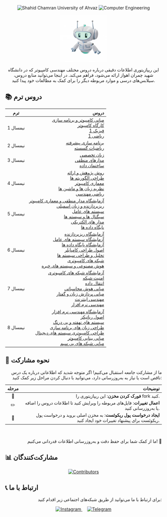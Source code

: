 <div align="center">

<img src="https://img.shields.io/badge/University-Shahid_Chamran_University_of_Ahvaz-blue?style=for-the-badge" alt="Shahid Chamran University of Ahvaz"/>
<img src="https://img.shields.io/badge/Major-Computer_Engineering-green?style=for-the-badge" alt="Computer Engineering"/>

</div>
<p align="center"><img width="30%" src="assets/gif/hi.webp"></p>

<p align="center">
این ریپازیتوری اطلاعات دقیقی درباره دروس مختلف مهندسی کامپیوتر که در دانشگاه شهید چمران اهواز ارائه می‌شود، فراهم می‌کند. در اینجا می‌توانید منابع دروس، سیلابس‌های درسی و موارد مربوطه دیگر را برای کمک به مطالعات خود پیدا کنید.
</p>

## 📚 دروس ترم

<div align="center">

| ترم | دروس |
|:---:|------:|
| نیمسال 1 | [مبانی کامپیوتر و برنامه سازی](./نیمسال%201/مبانی%20کامپیوتر%20و%20برنامه%20سازی/README.md)<br>[کارگاه کامپیوتر](./نیمسال%201/کارگاه%20کامپیوتر/README.md)<br>[فیزیک 1](./نیمسال%201/فیزیک%201/README.md)<br>[ریاضی 1](./نیمسال%201/ریاضی%201/README.md) |
| نیمسال 2 | [برنامه سازی پیشرفته](./نیمسال%202/برنامه%20سازی%20پیشرفته/README.md)<br>[ریاضیات گسسته](./نیمسال%202/ریاضیات%20گسسته/README.md) |
| نیمسال 3 | [زبان تخصصی](./نیمسال%203/زبان%20تخصصی/README.md)<br>[مدارهای منطقی](./نیمسال%203/مدارهای%20منطقی/README.md)<br>[ساختمان داده](./نیمسال%203/ساختمان%20داده/README.md) |
| نیمسال 4 | [روش پژوهش و ارائه](./نیمسال%204/روش%20پژوهش%20و%20ارائه/README.md)<br>[طراحی الگوریتم ها](./نیمسال%204/طراحی%20الگوریتم%20ها/README.md)<br>[معماری کامپیوتر](./نیمسال%204/معماری%20کامپیوتر/README.md)<br>[نظریه زبان ها و ماشین ها](./نیمسال%204/نظریه%20زبان%20ها%20و%20ماشین%20ها/README.md)<br>[ریاضی مهندسی](./نیمسال%204/ریاضی%20مهندسی/README.md) |
| نیمسال 5 | [آزمایشگاه مدار منطقی و معماری کامپیوتر](./نیمسال%205/آزمایشگاه%20مدار%20منطقی%20و%20معماری%20کامپیوتر/README.md)<br>[ریزپردازنده و زبان اسمبلی](./نیمسال%205/ریزپردازنده%20و%20زبان%20اسمبلی/README.md)<br>[سیستم های عامل](./نیمسال%205/سیستم%20های%20عامل/README.md)<br>[سیگنال ها و سیستم ها](./نیمسال%205/سیگنال%20ها%20و%20سیستم%20ها/README.md)<br>[مدار های الکتریکی](./نیمسال%205/مدار%20های%20الکتریکی/README.md)<br>[پایگاه داده ها](./نیمسال%205/پایگاه%20داده%20ها/README.md) |
| نیمسال 6 | [آزمایشگاه ریزپردازنده](./نیمسال%206/آزمایشگاه%20ریزپردازنده/README.md)<br>[آزمایشگاه سیستم های عامل](./نیمسال%206/آزمایشگاه%20سیستم%20های%20عامل/README.md)<br>[آزمایشگاه پایگاه داده ها](./نیمسال%206/آزمایشگاه%20پایگاه%20داده%20ها/README.md)<br>[اصول طراحی کامپایلر](./نیمسال%206/اصول%20طراحی%20کامپایلر/README.md)<br>[تحلیل و طراحی سیستم ها](./نیمسال%206/تحلیل%20و%20طراحی%20سیستم%20ها/README.md)<br>[شبکه های کامپیوتری](./نیمسال%206/شبکه%20های%20کامپیوتری/README.md)<br>[هوش مصنوعی و سیستم های خبره](./نیمسال%206/هوش%20مصنوعی%20و%20سیستم%20های%20خبره/README.md) |
| نیمسال 7 | [آزمایشگاه شبکه های کامپیوتری](./نیمسال%207/آزمایشگاه%20شبکه%20های%20کامپیوتری/README.md)<br>[امنیت شبکه](./نیمسال%207/امنیت%20شبکه/README.md)<br>[انتقال داده](./نیمسال%207/انتقال%20داده/README.md)<br>[مبانی هوش محاسباتی](./نیمسال%207/مبانی%20هوش%20محاسباتی/README.md)<br>[مبانی پردازش زبان و گفتار](./نیمسال%207/مبانی%20پردازش%20زبان%20و%20گفتار/README.md)<br>[مهندسی اینترنت](./نیمسال%207/مهندسی%20اینترنت/README.md)<br>[مهندسی نرم افزار](./نیمسال%207/مهندسی%20نرم%20افزار/README.md) |
| نیمسال 8 | [آزمایشگاه مهندسی نرم افزار](./نیمسال%208/آزمایشگاه%20مهندسی%20نرم%20افزار/README.md)<br>[اصول رباتیکز](./نیمسال%208/اصول%20رباتیکز/README.md)<br>[سیستم های نهفته و بی درنگ](./نیمسال%208/سیستم%20های%20نهفته%20و%20بی%20درنگ/README.md)<br>[طراحی زبان های برنامه سازی](./نیمسال%208/طراحی%20زبان%20های%20برنامه%20سازی/README.md)<br>[طراحی کامپیوتری سیستم های دیجیتال](./نیمسال%208/طراحی%20کامپیوتری%20سیستم%20های%20دیجیتال/README.md)<br>[مبانی بینایی کامپیوتر](./نیمسال%208/مبانی%20بینایی%20کامپیوتر/README.md)<br>[مبانی شبکه های بی سیم](./نیمسال%208/مبانی%20شبکه%20های%20بی%20سیم/README.md) |

</div>

## 🤝 نحوه مشارکت

<p align="right">
ما از مشارکت جامعه استقبال می‌کنیم! اگر متوجه شدید که اطلاعاتی درباره یک درس ناقص است یا نیاز به به‌روزرسانی دارد، می‌توانید با دنبال کردن مراحل زیر کمک کنید:
</p>

<div align="center">

| مرحله | توضیحات |
|:-----:|------:|
| 🍴 | **فورک کردن مخزن**: این ریپازیتوری را fork کنید. |
| ✏️ | **اعمال تغییرات**: فایل‌های مربوطه را ویرایش کنید تا اطلاعات دروس را اضافه یا به‌روزرسانی کنید. |
| 🔀 | **ایجاد درخواست پول ریکوئست**: به مخزن اصلی بروید و درخواست پول ریکوئست برای پیشنهاد تغییرات خود ایجاد کنید. |

</div>
<br>
<p align="right">
ما از کمک شما برای حفظ دقت و به‌روزرسانی اطلاعات قدردانی می‌کنیم! 🚀
</p>

## 📊 مشارکت‌کنندگان

<p align="center">
  <a href="https://github.com/CE-SCU/scu-computer-engineering-courses/graphs/contributors">
    <img src="https://contrib.rocks/image?repo=CE-SCU/scu-computer-engineering-courses" alt="Contributors"/>
  </a>
</p>

## 📞 ارتباط با ما

<p align="right">
برای ارتباط با ما می‌توانید از طریق شبکه‌های اجتماعی زیر اقدام کنید:
</p>

<p align="center">
  <a href="https://www.instagram.com/ce_scu" target="_blank">
    <img src="https://img.shields.io/badge/Instagram-E4405F?style=for-the-badge&logo=instagram&logoColor=white" alt="Instagram"/>
  </a>
  &nbsp;&nbsp;&nbsp;
  <a href="https://t.me/ce_scu" target="_blank">
    <img src="https://img.shields.io/badge/Telegram-2CA5E0?style=for-the-badge&logo=telegram&logoColor=white" alt="Telegram"/>
  </a>
</p>

